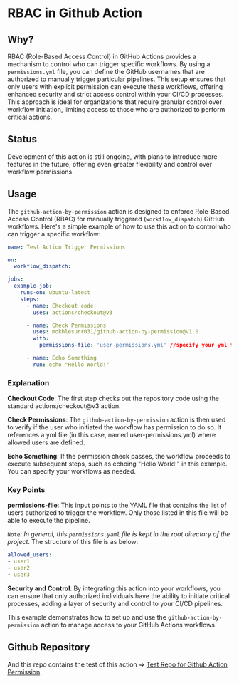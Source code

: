 # RBAC in Github Action

## Why? 
RBAC (Role-Based Access Control) in GitHub Actions provides a mechanism to control who can trigger specific workflows. By using a `permissions.yml` file, you can define the GitHub usernames that are authorized to manually trigger particular pipelines. This setup ensures that only users with explicit permission can execute these workflows, offering enhanced security and strict access control within your CI/CD processes. This approach is ideal for organizations that require granular control over workflow initiation, limiting access to those who are authorized to perform critical actions.

## Status
Development of this action is still ongoing, with plans to introduce more features in the future, offering even greater flexibility and control over workflow permissions.


## Usage
The `github-action-by-permission` action is designed to enforce Role-Based Access Control (RBAC) for manually triggered (`workflow_dispatch`) GitHub workflows. Here's a simple example of how to use this action to control who can trigger a specific workflow:

```yml
name: Test Action Trigger Permissions

on:
  workflow_dispatch:

jobs:
  example-job:
    runs-on: ubuntu-latest
    steps:
      - name: Checkout code
        uses: actions/checkout@v3

      - name: Check Permissions
        uses: mokhlesurr031/github-action-by-permission@v1.0
        with:
          permissions-file: 'user-permissions.yml' //specify your yml file with correct path here

      - name: Echo Something
        run: echo "Hello World!"
```

### Explanation
**Checkout Code**: The first step checks out the repository code using the standard actions/checkout@v3 action.

**Check Permissions**: The `github-action-by-permission` action is then used to verify if the user who initiated the workflow has permission to do so. It references a yml file (in this case, named user-permissions.yml) where allowed users are defined.

**Echo Something**: If the permission check passes, the workflow proceeds to execute subsequent steps, such as echoing "Hello World!" in this example. You can specify your workflows as needed.

### Key Points
**permissions-file**: This input points to the YAML file that contains the list of users authorized to trigger the workflow. Only those listed in this file will be able to execute the pipeline. 

`Note`: *In general, this `permissions.yaml` file is kept in the root directory of the project*.
The structure of this file is as below:

```yml
allowed_users:
- user1
- user2
- user3
```

**Security and Control**: By integrating this action into your workflows, you can ensure that only authorized individuals have the ability to initiate critical processes, adding a layer of security and control to your CI/CD pipelines.


This example demonstrates how to set up and use the `github-action-by-permission` action to manage access to your GitHub Actions workflows.


## Github Repository
And this repo contains the test of this action => [Test Repo for Github Action Permission](https://github.com/mokhlesurr031/test-github-action-by-permission)
